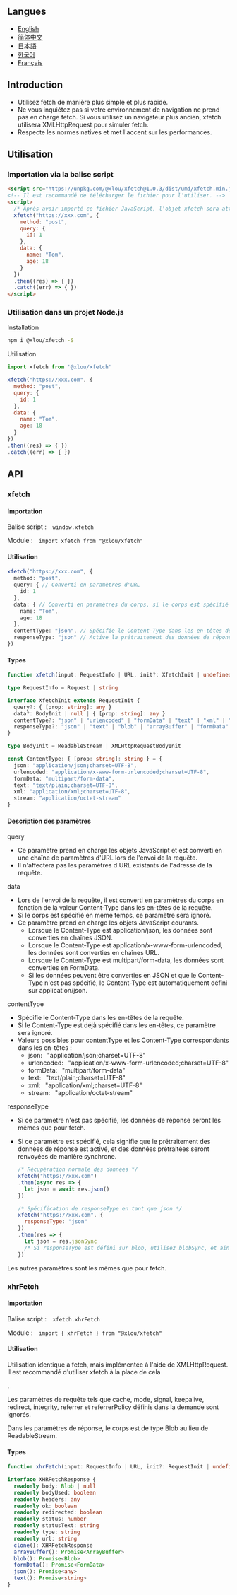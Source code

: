 ## Langues

* [English](https://github.com/omlou/xfetch#readme)
* [简体中文](https://github.com/omlou/xfetch/blob/master/docs/md/readme-zh.md)
* [日本語](https://github.com/omlou/xfetch/blob/master/docs/md/readme-ja.md)
* [한국어](https://github.com/omlou/xfetch/blob/master/docs/md/readme-ko.md)
* [Français](https://github.com/omlou/xfetch/blob/master/docs/md/readme-fr.md)

## Introduction

* Utilisez fetch de manière plus simple et plus rapide.
* Ne vous inquiétez pas si votre environnement de navigation ne prend pas en charge fetch. Si vous utilisez un navigateur plus ancien, xfetch utilisera XMLHttpRequest pour simuler fetch.
* Respecte les normes natives et met l'accent sur les performances.

## Utilisation

### Importation via la balise script

```html
<script src="https://unpkg.com/@xlou/xfetch@1.0.3/dist/umd/xfetch.min.js"></script>
<!-- Il est recommandé de télécharger le fichier pour l'utiliser. -->
<script>
  /* Après avoir importé ce fichier JavaScript, l'objet xfetch sera attribué à la fenêtre. */
  xfetch("https://xxx.com", {
    method: "post",
    query: {
      id: 1
    },
    data: {
      name: "Tom",
      age: 18
    }
  })
  .then((res) => { })
  .catch((err) => { })
</script>
```

### Utilisation dans un projet Node.js

Installation

``` bash
npm i @xlou/xfetch -S
```

Utilisation

``` javascript
import xfetch from '@xlou/xfetch'

xfetch("https://xxx.com", {
  method: "post",
  query: {
    id: 1
  },
  data: {
    name: "Tom",
    age: 18
  }
})
.then((res) => { })
.catch((err) => { })
```

## API

### xfetch

#### Importation

Balise script :&emsp;`window.xfetch`

Module :&emsp;`import xfetch from "@xlou/xfetch"`

#### Utilisation

``` typescript
xfetch("https://xxx.com", {
  method: "post",
  query: { // Converti en paramètres d'URL
    id: 1
  },
  data: { // Converti en paramètres du corps, si le corps est spécifié en même temps, ce paramètre sera ignoré
    name: "Tom",
    age: 18
  },
  contentType: "json", // Spécifie le Content-Type dans les en-têtes de la requête
  responseType: "json" // Active la prétraitement des données de réponse et spécifie le type de données de réponse
})
```

#### Types

``` typescript
function xfetch(input: RequestInfo | URL, init?: XfetchInit | undefined): Promise<XfetchResponse>

type RequestInfo = Request | string

interface XfetchInit extends RequestInit {
  query?: { [prop: string]: any }
  data?: BodyInit | null | { [prop: string]: any }
  contentType?: "json" | "urlencoded" | "formData" | "text" | "xml" | "stream"
  responseType?: "json" | "text" | "blob" | "arrayBuffer" | "formData"
}

type BodyInit = ReadableStream | XMLHttpRequestBodyInit

const ContentType: { [prop: string]: string } = {
  json: "application/json;charset=UTF-8",
  urlencoded: "application/x-www-form-urlencoded;charset=UTF-8",
  formData: "multipart/form-data",
  text: "text/plain;charset=UTF-8",
  xml: "application/xml;charset=UTF-8",
  stream: "application/octet-stream"
}
```

#### Description des paramètres

query

* Ce paramètre prend en charge les objets JavaScript et est converti en une chaîne de paramètres d'URL lors de l'envoi de la requête.
* Il n'affectera pas les paramètres d'URL existants de l'adresse de la requête.

data

* Lors de l'envoi de la requête, il est converti en paramètres du corps en fonction de la valeur Content-Type dans les en-têtes de la requête.
* Si le corps est spécifié en même temps, ce paramètre sera ignoré.
* Ce paramètre prend en charge les objets JavaScript courants.
  * Lorsque le Content-Type est application/json, les données sont converties en chaînes JSON.
  * Lorsque le Content-Type est application/x-www-form-urlencoded, les données sont converties en chaînes URL.
  * Lorsque le Content-Type est multipart/form-data, les données sont converties en FormData.
  * Si les données peuvent être converties en JSON et que le Content-Type n'est pas spécifié, le Content-Type est automatiquement défini sur application/json.

contentType

* Spécifie le Content-Type dans les en-têtes de la requête.
* Si le Content-Type est déjà spécifié dans les en-têtes, ce paramètre sera ignoré.
* Valeurs possibles pour contentType et les Content-Type correspondants dans les en-têtes :
  * json:&ensp; "application/json;charset=UTF-8"
  * urlencoded:&ensp; "application/x-www-form-urlencoded;charset=UTF-8"
  * formData:&ensp; "multipart/form-data"
  * text:&ensp; "text/plain;charset=UTF-8"
  * xml:&ensp; "application/xml;charset=UTF-8"
  * stream:&ensp; "application/octet-stream"

responseType

* Si ce paramètre n'est pas spécifié, les données de réponse seront les mêmes que pour fetch.
* Si ce paramètre est spécifié, cela signifie que le prétraitement des données de réponse est activé, et des données prétraitées seront renvoyées de manière synchrone.

  ``` javascript
  /* Récupération normale des données */
  xfetch("https://xxx.com")
  .then(async res => {
    let json = await res.json()
  })

  /* Spécification de responseType en tant que json */
  xfetch("https://xxx.com", {
    responseType: "json"
  })
  .then(res => {
    let json = res.jsonSync
    /* Si responseType est défini sur blob, utilisez blobSync, et ainsi de suite. */
  })
  ```

Les autres paramètres sont les mêmes que pour fetch.

### xhrFetch

#### Importation

Balise script :&emsp;`xfetch.xhrFetch`

Module :&emsp;`import { xhrFetch } from "@xlou/xfetch"`

#### Utilisation

Utilisation identique à fetch, mais implémentée à l'aide de XMLHttpRequest. Il est recommandé d'utiliser xfetch à la place de cela

.

Les paramètres de requête tels que cache, mode, signal, keepalive, redirect, integrity, referrer et referrerPolicy définis dans la demande sont ignorés.

Dans les paramètres de réponse, le corps est de type Blob au lieu de ReadableStream.

#### Types

``` typescript
function xhrFetch(input: RequestInfo | URL, init?: RequestInit | undefined): Promise<XHRFetchResponse>;

interface XHRFetchResponse {
  readonly body: Blob | null
  readonly bodyUsed: boolean
  readonly headers: any
  readonly ok: boolean
  readonly redirected: boolean
  readonly status: number
  readonly statusText: string
  readonly type: string
  readonly url: string
  clone(): XHRFetchResponse
  arrayBuffer(): Promise<ArrayBuffer>
  blob(): Promise<Blob>
  formData(): Promise<FormData>
  json(): Promise<any>
  text(): Promise<string>
}
```
